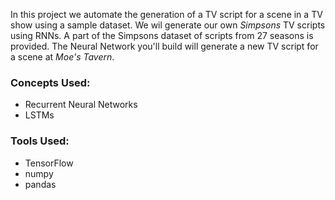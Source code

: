 In this project we automate the generation of a TV script for a scene in a TV show using a sample dataset.
We wil generate our own _Simpsons_ TV scripts using RNNs. A part of the Simpsons dataset of scripts from 27 seasons is provided.
The Neural Network you'll build will generate a new TV script for a scene at _Moe's Tavern_.

### Concepts Used:
 - Recurrent Neural Networks
 - LSTMs
 
### Tools Used:
 - TensorFlow
 - numpy
 - pandas
 
